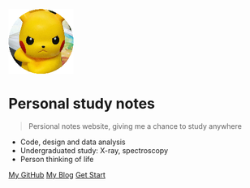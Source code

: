 <!-- _coverpage.md -->

![logo_ todo](_media/IMG_0002.png)

# Personal study notes

> Persional notes website, giving me a chance to study anywhere

- Code, design and data analysis
- Undergraduated study: X-ray, spectroscopy
- Person thinking of life

[My GitHub](https://github.com/zzan1)
[My Blog](https://aatrox.ltd)
[Get Start](README.md)
